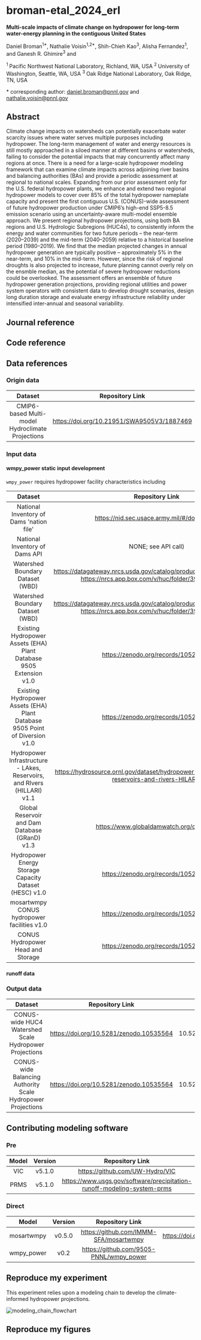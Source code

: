 # broman-etal_2024_erl
**Multi-scale impacts of climate change on hydropower for long-term water-energy planning in the contiguous United States**

Daniel Broman<sup>1\*</sup>, Nathalie Voisin<sup>1,2\*</sup>, Shih-Chieh Kao<sup>3</sup>, Alisha Fernandez<sup>1</sup>, and Ganesh R. Ghimire<sup>3</sup>
and 

<sup>1 </sup> Pacific Northwest National Laboratory, Richland, WA, USA
<sup>2 </sup> University of  Washington, Seattle, WA, USA
<sup>3 </sup> Oak Ridge National Laboratory, Oak Ridge, TN, USA


\* corresponding author: daniel.broman@pnnl.gov and nathalie.voisin@pnnl.gov

## Abstract
Climate change impacts on watersheds can potentially exacerbate water scarcity issues where water serves multiple purposes including hydropower. The long-term management of water and energy resources is still mostly approached in a siloed manner at different basins or watersheds, failing to consider the potential impacts that may concurrently affect many regions at once. There is a need for a large-scale hydropower modeling framework that can examine climate impacts across adjoining river basins and balancing authorities (BAs) and provide a periodic assessment at regional to national scales. Expanding from our prior assessment only for the U.S. federal hydropower plants, we enhance and extend two regional hydropower models to cover over 85% of the total hydropower nameplate capacity and present the first contiguous U.S. (CONUS)-wide assessment of future hydropower production under CMIP6’s high-end SSP5-8.5 emission scenario using an uncertainty-aware multi-model ensemble approach. We present regional hydropower projections, using both BA regions and U.S. Hydrologic Subregions (HUC4s), to consistently inform the energy and water communities for two future periods – the near-term (2020–2039) and the mid-term (2040–2059) relative to a historical baseline period (1980–2019). We find that the median projected changes in annual hydropower generation are typically positive – approximately 5% in the near-term, and 10% in the mid-term. However, since the risk of regional droughts is also projected to increase, future planning cannot overly rely on the ensmble median, as the potential of severe hydropower reductions could be overlooked. The assessment offers an ensemble of future hydropower generation projections, providing regional utilities and power system operators with consistent data to develop drought scenarios, design long duration storage and evaluate energy infrastructure reliability under intensified inter-annual and seasonal variability.

## Journal reference

## Code reference

## Data references

### Origin data
|       Dataset                                       |               Repository Link                |               DOI                |
|:---------------------------------------------------:|:--------------------------------------------:|:--------------------------------:|
|   CMIP6-based Multi-model Hydroclimate Projections  | https://doi.org/10.21951/SWA9505V3/1887469   | 10.21951/SWA9505V3/1887469       |

### Input data

#### wmpy_power static input development
`wmpy_power` requires hydropower facility characteristics including 

|       Dataset       |               Repository Link                |               DOI                |
|:-------------------:|:--------------------------------------------:|:--------------------------------:|
| National Inventory of Dams 'nation file' | https://nid.sec.usace.army.mil/#/downloads   | - |
| National Inventory of Dams API | NONE; see API call) | - |
| Watershed Boundary Dataset (WBD) | https://datagateway.nrcs.usda.gov/catalog/productdescription/wbd.html; https://nrcs.app.box.com/v/huc/folder/39290322977 | - |
| Watershed Boundary Dataset (WBD) | https://datagateway.nrcs.usda.gov/catalog/productdescription/wbd.html; https://nrcs.app.box.com/v/huc/folder/39290322977 | - |
| Existing Hydropower Assets (EHA) Plant Database 9505 Extension v1.0 | https://zenodo.org/records/10520289 | https://doi.org/10.5281/zenodo.10520289 |
| Existing Hydropower Assets (EHA) Plant Database 9505 Point of Diversion v1.0 | https://zenodo.org/records/10520486 | https://doi.org/10.5281/zenodo.10520486 |
| Hydropower Infrastructure - LAkes, Reservoirs, and RIvers (HILLARI) v1.1 | https://hydrosource.ornl.gov/dataset/hydropower-infrastructure-lakes-reservoirs-and-rivers-HILARRI | https://doi.org/10.21951/HILARRI/1781642 |
| Global Reservoir and Dam Database (GRanD) v1.3 | https://www.globaldamwatch.org/directory | https://doi.org/10.1890/100125 |
| Hydropower Energy Storage Capacity Dataset (HESC) v1.0 | https://zenodo.org/records/10520289 | https://doi.org/10.21951/HESC/1822833 |
| mosartwmpy CONUS hydropower facilities v1.0 | https://zenodo.org/records/10520289 | https://doi.org/10.21951/HESC/1822833 |
| CONUS Hydropower Head and Storage | https://zenodo.org/records/10520078 | https://doi.org/10.5281/zenodo.10520078 |

#### runoff data

### Output data
|       Dataset                                                |               Repository Link                |               DOI                |
|:------------------------------------------------------------:|:--------------------------------------------:|:--------------------------------:|
|  CONUS-wide HUC4 Watershed Scale Hydropower Projections      | https://doi.org/10.5281/zenodo.10535564      | 10.5281/zenodo.10535564          |
|  CONUS-wide Balancing Authority Scale Hydropower Projections | https://doi.org/10.5281/zenodo.10535564      | 10.5281/zenodo.10535564          |



## Contributing modeling software
### Pre
|  Model   | Version |         Repository Link                                                 | DOI |
|:--------:|:-------:|:-----------------------------------------------------------------------:|:-:  |
| VIC      | v5.1.0  | https://github.com/UW-Hydro/VIC                                         | -   |
| PRMS     | v5.1.0  | https://www.usgs.gov/software/precipitation-runoff-modeling-system-prms | -   |

### Direct

|  Model   | Version |         Repository Link          | DOI |
|:--------:|:-------:|:--------------------------------:|:---:|
| mosartwmpy | v0.5.0 | https://github.com/IMMM-SFA/mosartwmpy | https://doi.org/10.21105/joss.03221 |
| wmpy_power | v0.2 | https://github.com/9505-PNNL/wmpy_power | - |

## Reproduce my experiment
This experiment relies upon a modeling chain to develop the climate-informed hydropower projections.

![modeling_chain_flowchart](https://github.com/9505-PNNL/broman-etal_2024_erl/tree/main/bin/modeling_chain_flowchart.png?raw=true)




## Reproduce my figures
